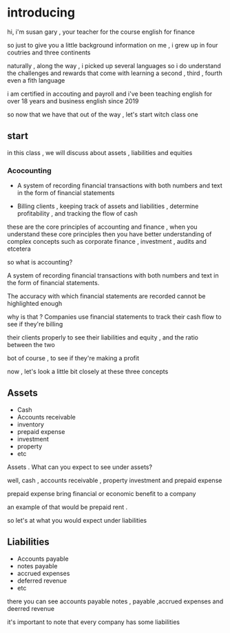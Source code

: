 # introducing

hi, i'm susan gary , your teacher for the course english for finance 

so just to give you a little background information on me ,
i grew up in four coutries and three continents 


naturally , along the way , i picked up several languages 
so i do understand the challenges and rewards that come with learning a second , third , fourth even a fith language

i am certified in accouting and payroll and  i've been teaching english for over 18 years and business english since 2019


so now that we have that out of the way , let's start  witch class one 


## start

in this class , we will discuss about assets , liabilities and equities 


### Acocounting 

- A system of recording financial transactions with both numbers and text in the form of financial  statements 


- Billing clients , keeping track of assets  and liabilities , determine profitability , and tracking the flow of cash 

these are the core principles of accounting and finance , when you  understand these core principles then  you have better understanding  of complex concepts such as corporate finance , investment , audits  and etcetera 

 
 so what is accounting?


A system of recording financial transactions with both numbers and text in the form of financial  statements.

The accuracy with which financial statements are recorded cannot be highlighted enough 

why is that ? Companies use financial statements to track their cash flow to see if they're billing 

their clients properly  to see their liabilities and equity , and the ratio between the two 


bot of course , to see if  they're making a profit 


now , let's look a little bit closely at these three concepts 

## Assets 

- Cash 
- Accounts receivable 
- inventory
- prepaid expense
- investment
- property
- etc

Assets . What can you expect to see under assets?

well, cash , accounts receivable , property investment and prepaid expense 

prepaid expense bring financial or economic benefit to a company

an example of that  would be  prepaid rent .


so let's at what you would expect under liabilities
##  Liabilities 

- Accounts payable 
- notes payable
- accrued expenses
- deferred revenue
- etc 

there you can see accounts payable notes , payable ,accrued expenses and deerred revenue 

it's important  to note that every company has some liabilities 